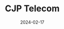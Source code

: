 ---
date: 2024-02-17
title: 'CJP Telecom'
description: 'CJP Telecom es un e-Commerce de productos de telecomunicaciones'
image: '/images/content/projects/cjp-telecom.png'
---